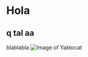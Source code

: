 # Hola
## q tal  aa 
blablabla
![Image of Yaktocat](https://octodex.github.com/images/yaktocat.png)
